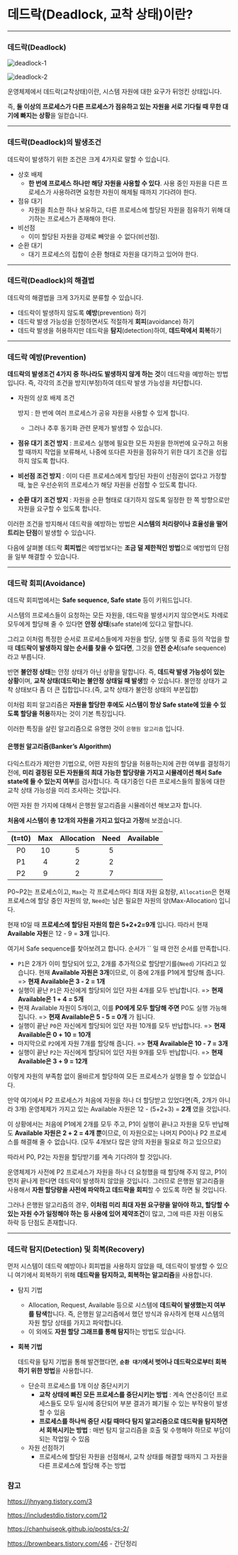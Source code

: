 # 데드락(Deadlock, 교착 상태)이란?

------

  ### 데드락(Deadlock)

![deadlock-1](https://github.com/Songwonseok/CS-Study/blob/feature/OS-Deadlock-dh/OS/images/deadlock-1.PNG)



![deadlock-2](https://github.com/Songwonseok/CS-Study/blob/feature/OS-Deadlock-dh/OS/images/deadlock-2.jpg)

  운영체제에서 데드락(교착상태)이란, 시스템 자원에 대한 요구가 뒤엉킨 상태입니다.

  즉, **둘 이상의 프로세스가 다른 프로세스가 점유하고 있는 자원을 서로 기다릴 때 무한 대기에 빠지는 상황**을 일컫습니다.

------

  ### 데드락(Deadlock)의 발생조건

  데드락이 발생하기 위한 조건은 크게 4가지로 말할 수 있습니다.

  - 상호 배제
    - **한 번에 프로세스 하나만 해당 자원을 사용할 수 있다**. 사용 중인 자원을 다른 프로세스가 사용하려면 요청한 자원이 해제될 때까지 기다려야 한다.
  - 점유 대기
    - 자원을 최소한 하나 보유하고, 다른 프로세스에 할당된 자원을 점유하기 위해 대기하는 프로세스가 존재해야 한다.
  - 비선점
    - 이미 할당된 자원을 강제로 빼앗을 수 없다(비선점).
  - 순환 대기
    - 대기 프로세스의 집합이 순환 형태로 자원을 대기하고 있어야 한다.

------

  ### 데드락(Deadlock)의 해결법

  데드락의 해결법을 크게 3가지로 분류할 수 있습니다.

  - 데드락이 발생하지 않도록 **예방**(prevention) 하기
  - 데드락 발생 가능성을 인정하면서도 적절하게 **회피**(avoidance) 하기
  - 데드락 발생을 허용하지만 데드락을 **탐지**(detection)하여, **데드락에서 회복**하기

------

  ### 데드락 예방(Prevention)

  **데드락의 발생조건 4가지 중 하나라도 발생하지 않게 하는 것**이 데드락을 예방하는 방법입니다. 즉, 각각의 조건을 방지(부정)하여 데드락 발생 가능성을 차단합니다.

  - 자원의 상호 배제 조건

    방지 : 한 번에 여러 프로세스가 공유 자원을 사용할 수 있게 합니다.

    - 그러나 추후 동기화 관련 문제가 발생할 수 있습니다.

  - **점유 대기 조건 방지** : 프로세스 실행에 필요한 모든 자원을 한꺼번에 요구하고 허용할 때까지 작업을 보류해서, 나중에 또다른 자원을 점유하기 위한 대기 조건을 성립하지 않도록 합니다.

  - **비선점 조건 방지** : 이미 다른 프로세스에게 할당된 자원이 선점권이 없다고 가정할 때, 높은 우선순위의 프로세스가 해당 자원을 선점할 수 있도록 합니다.

  - **순환 대기 조건 방지** : 자원을 순환 형태로 대기하지 않도록 일정한 한 쪽 방향으로만 자원을 요구할 수 있도록 합니다.

  이러한 조건을 방지해서 데드락을 예방하는 방법은 **시스템의 처리량이나 효율성을 떨어트리는 단점**이 발생할 수 있습니다.

  다음에 살펴볼 데드락 **회피법**은 예방법보다는 **조금 덜 제한적인 방법**으로 예방법의 단점을 일부 해결할 수 있습니다.

------

  ### 데드락 회피(Avoidance)

  데드락 회피법에서는 **Safe sequence, Safe state** 등이 키워드입니다.

  시스템의 프로세스들이 요청하는 모든 자원을, 데드락을 발생시키지 않으면서도 차례로 모두에게 할당해 줄 수 있다면 **안정 상태**(safe state)에 있다고 말합니다.

  그리고 이처럼 특정한 순서로 프로세스들에게 자원을 할당, 실행 및 종료 등의 작업을 할 때 **데드락이 발생하지 않는 순서를 찾을 수 있다면**, 그것을 **안전 순서**(safe sequence)라고 부릅니다.

  반면 **불안정 상태**는 안정 상태가 아닌 상황을 말합니다. 즉, **데드락 발생 가능성이 있는 상황**이며, **교착 상태(데드락)는 불안정 상태일 때 발생**할 수 있습니다. 불안정 상태가 교착 상태보다 좀 더 큰 집합입니다.(즉, 교착 상태가 불안정 상태의 부분집합)

  이처럼 회피 알고리즘은 **자원을 할당한 후에도 시스템이 항상 Safe state에 있을 수 있도록 할당을 허용**하자는 것이 기본 특징입니다.

  이러한 특징을 살린 알고리즘으로 유명한 것이 `은행원 알고리즘` 입니다.

  #### 은행원 알고리즘(Banker’s Algorithm)

  다익스트라가 제안한 기법으로, 어떤 자원의 할당을 허용하는지에 관한 여부를 결정하기 전에, **미리 결정된 모든 자원들의 최대 가능한 할당량을 가지고 시뮬레이션 해서 Safe state에 들 수 있는지 여부**를 검사합니다. 즉 대기중인 다른 프로세스들의 활동에 대한 교착 상태 가능성을 미리 조사하는 것입니다.

  어떤 자원 한 가지에 대해서 은행원 알고리즘을 시뮬레이션 해보고자 합니다.

  **처음에 시스템이 총 12개의 자원을 가지고 있다고 가정**해 보겠습니다.

| (t=t0) | Max  | Allocation | Need | Available |
| :----: | :--: | :--------: | :--: | :-------: |
|   P0   |  10  |     5      |  5   |           |
|   P1   |  4   |     2      |  2   |           |
|   P2   |  9   |     2      |  7   |           |

  P0~P2는 프로세스이고, `Max`는 각 프로세스마다 최대 자원 요청량, `Allocation`은 현재 프로세스에 할당 중인 자원의 양, `Need`는 남은 필요한 자원의 양(Max-Allocation) 입니다.

  현재 t0일 때 **프로세스에 할당된 자원의 합은 5+2+2=9개** 입니다. 따라서 현재 **Available 자원**은 12 - 9 = **3개** 입니다.

  여기서 Safe sequence를 찾아보려고 합니다. 순서가 `` 일 때 안전 순서를 만족합니다.

  - `P1`은 2개가 이미 할당되어 있고, 2개를 추가적으로 할당받기를(`Need`) 기다리고 있습니다. 현재 **Available 자원은 3개**이므로, 이 중에 2개를 P1에게 할당해 줍니다. => **현재 Available은 3 - 2 = 1개**
  - 실행이 끝난 `P1`은 자신에게 할당되어 있던 자원 4개를 모두 반납합니다. => **현재 Available은 1 + 4 = 5개**
  - 현재 Available 자원이 5개이고, 이를 **P0에게 모두 할당해 주면** P0도 실행 가능해집니다. => **현재 Available은 5 - 5 = 0개** 가 됩니다.
  - 실행이 끝난 `P0`은 자신에게 할당되어 있던 자원 10개를 모두 반납합니다. => **현재 Available은 0 + 10 = 10개**
  - 마지막으로 `P2`에게 자원 7개를 할당해 줍니다. => **현재 Available은 10 - 7 = 3개**
  - 실행이 끝난 `P2`는 자신에게 할당되어 있던 자원 9개를 모두 반납합니다. => **현재 Available은 3 + 9 = 12개**

  이렇게 자원의 부족함 없이 올바르게 할당하여 모든 프로세스가 실행을 할 수 있었습니다.

  만약 여기에서 P2 프로세스가 처음에 자원을 하나 더 할당받고 있었다면(즉, 2개가 아니라 3개) 운영체제가 가지고 있는 Available 자원은 12 - (5+2+3) = **2개** 였을 것입니다.

  이 상황에서는 처음에 P1에게 2개를 모두 주고, P1이 실행이 끝나고 자원을 모두 반납해도 **Available 자원은 2 + 2 = 4개 뿐**이므로, 이 자원으로는 나머지 P0이나 P2 프로세스를 해결해 줄 수 없습니다. (모두 4개보다 많은 양의 자원을 필요로 하고 있으므로)

  따라서 P0, P2는 자원을 할당받기를 계속 기다려야 할 것입니다.

  운영체제가 사전에 P2 프로세스가 자원을 하나 더 요청했을 때 할당해 주지 않고, P1이 먼저 끝나게 한다면 데드락이 발생하지 않았을 것입니다. 그러므로 은행원 알고리즘을 사용해서 **자원 할당량을 사전에 파악하고 데드락을 회피**할 수 있도록 하면 될 것입니다.

  그러나 은행원 알고리즘의 경우, **이처럼 미리 최대 자원 요구량을 알아야 하고, 할당할 수 있는 자원 수가 일정해야 하는 등 사용에 있어 제약조건**이 많고, 그에 따른 자원 이용도 하락 등 단점도 존재합니다.

------

  ### 데드락 탐지(Detection) 및 회복(Recovery)

  먼저 시스템이 데드락 예방이나 회피법을 사용하지 않았을 때, 데드락이 발생할 수 있으니 여기에서 회복하기 위해 **데드락을 탐지하고, 회복하는 알고리즘**을 사용합니다.

  - 탐지 기법

    - Allocation, Request, Available 등으로 시스템에 **데드락이 발생했는지 여부를 탐색**합니다. 즉, 은행원 알고리즘에서 했던 방식과 유사하게 현재 시스템의 자원 할당 상태를 가지고 파악합니다.
    - 이 외에도 **자원 할당 그래프를 통해 탐지**하는 방법도 있습니다.

  - **회복 기법**

    데드락을 탐지 기법을 통해 발견했다면, **`순환 대기`에서 벗어나 데드락으로부터 회복하기 위한 방법**을 사용합니다.

    - 단순히 프로세스를 1개 이상 중단시키기
      - **교착 상태에 빠진 모든 프로세스를 중단시키는 방법** : 계속 연산중이던 프로세스들도 모두 일시에 중단되어 부분 결과가 폐기될 수 있는 부작용이 발생할 수 있음
      - **프로세스를 하나씩 중단 시킬 때마다 탐지 알고리즘으로 데드락을 탐지하면서 회복시키는 방법** : 매번 탐지 알고리즘을 호출 및 수행해야 하므로 부담이 되는 작업일 수 있음
    - 자원 선점하기
      - 프로세스에 할당된 자원을 선점해서, 교착 상태를 해결할 때까지 그 자원을 다른 프로세스에 할당해 주는 방법



### 참고

https://jhnyang.tistory.com/3

https://includestdio.tistory.com/12

https://chanhuiseok.github.io/posts/cs-2/

https://brownbears.tistory.com/46 - 간단정리